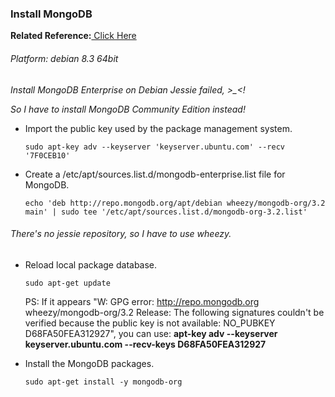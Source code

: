 ### Install MongoDB
**Related Reference:**[ Click Here](https://docs.mongodb.org/manual/administration/install-on-linux/)<p>

###### Platform: debian 8.3 64bit<p>

*Install MongoDB Enterprise on Debian Jessie failed, >_<!*<p>
*So I have to install MongoDB Community Edition instead!*<p>

* Import the public key used by the package management system.<p>
`sudo apt-key adv --keyserver 'keyserver.ubuntu.com' --recv '7F0CEB10'`<p>

* Create a /etc/apt/sources.list.d/mongodb-enterprise.list file for MongoDB.<p>
`echo 'deb http://repo.mongodb.org/apt/debian wheezy/mongodb-org/3.2 main' | sudo tee '/etc/apt/sources.list.d/mongodb-org-3.2.list'`<p>
###### There's no jessie repository, so I have to use wheezy.<p>

* Reload local package database.<p>
`sudo apt-get update`<p>
  PS: If it appears "W: GPG error: http://repo.mongodb.org wheezy/mongodb-org/3.2 Release: The following signatures couldn't be verified because the public key is not available: NO_PUBKEY D68FA50FEA312927", you can use: __apt-key adv --keyserver keyserver.ubuntu.com --recv-keys D68FA50FEA312927__<p>

* Install the MongoDB packages.<p>
`sudo apt-get install -y mongodb-org`<p>
